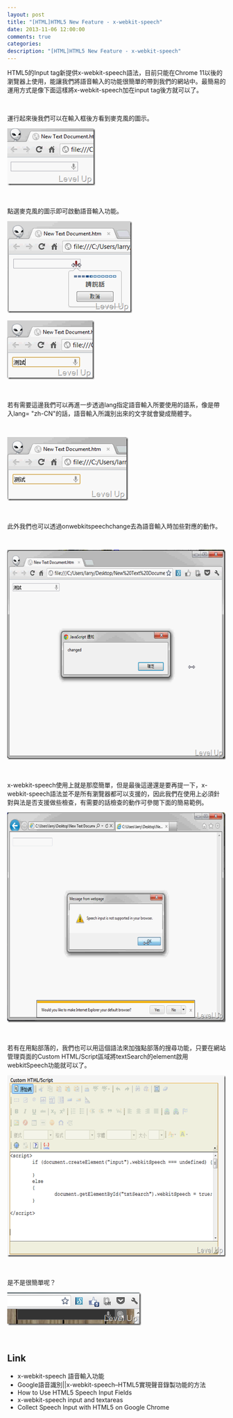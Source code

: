 ```yaml
---
layout: post
title: "[HTML]HTML5 New Feature - x-webkit-speech"
date: 2013-11-06 12:00:00
comments: true
categories: 
description: "[HTML]HTML5 New Feature - x-webkit-speech"
---
```

<p>
	HTML5的Input tag新提供x-webkit-speech語法，目前只能在Chrome 11以後的瀏覽器上使用，能讓我們將語音輸入的功能很簡單的帶到我們的網站中。最簡易的運用方式是像下面這樣將x-webkit-speech加在input tag後方就可以了。</p>
<script src="\images\posts\4c7c9536-cf32-4c67-b33c-911f15226dff\5703874.js?file=gistfile1.html"></script>
<p>
	 </p>
<p>
	運行起來後我們可以在輸入框後方看到麥克風的圖示。</p>
<p>
	<img alt="image" border="0" height="132" src="\images\posts\4c7c9536-cf32-4c67-b33c-911f15226dff\image_thumb.png" style="border-bottom: 0px; border-left: 0px; border-top: 0px; border-right: 0px" width="203" /></p>
<p>
	 </p>
<p>
	點選麥克風的圖示即可啟動語音輸入功能。</p>
<p>
	<img alt="image" border="0" height="212" src="\images\posts\4c7c9536-cf32-4c67-b33c-911f15226dff\image_thumb_1.png" style="border-bottom: 0px; border-left: 0px; border-top: 0px; border-right: 0px" width="288" /></p>
<p>
	<img alt="image" border="0" height="136" src="\images\posts\4c7c9536-cf32-4c67-b33c-911f15226dff\image_thumb_2.png" style="border-bottom: 0px; border-left: 0px; border-top: 0px; border-right: 0px" width="201" /></p>
<p>
	 </p>
<p>
	若有需要這邊我們可以再進一步透過lang指定語音輸入所要使用的語系，像是帶入lang= "zh-CN"的話，語音輸入所識別出來的文字就會變成簡體字。</p>
<script src="\images\posts\4c7c9536-cf32-4c67-b33c-911f15226dff\5703874.js?file=gistfile2.html"></script>
<p>
	 </p>
<p>
	<img alt="image" border="0" height="147" src="\images\posts\4c7c9536-cf32-4c67-b33c-911f15226dff\image_thumb_5.png" style="border-bottom: 0px; border-left: 0px; border-top: 0px; border-right: 0px" width="279" /></p>
<p>
	 </p>
<p>
	此外我們也可以透過onwebkitspeechchange去為語音輸入時加些對應的動作。</p>
<script src="\images\posts\4c7c9536-cf32-4c67-b33c-911f15226dff\5703874.js?file=gistfile3.html"></script>
<p>
	 </p>
<p>
	<img alt="image" border="0" height="484" src="\images\posts\4c7c9536-cf32-4c67-b33c-911f15226dff\image_thumb_4.png" style="border-bottom: 0px; border-left: 0px; border-top: 0px; border-right: 0px" width="602" /></p>
<p>
	 </p>
<p>
	x-webkit-speech使用上就是那麼簡單，但是最後這邊還是要再提一下，x-webkit-speech語法並不是所有瀏覽器都可以支援的，因此我們在使用上必須針對與法是否支援做些檢查，有需要的話檢查的動作可參閱下面的簡易範例。</p>
<script src="\images\posts\4c7c9536-cf32-4c67-b33c-911f15226dff\5703874.js?file=gistfile4.html"></script>
<p>
	<img alt="image" border="0" height="484" src="\images\posts\4c7c9536-cf32-4c67-b33c-911f15226dff\image_thumb_3.png" style="border-bottom: 0px; border-left: 0px; border-top: 0px; border-right: 0px" width="644" /></p>
<p>
	 </p>
<p>
	若有在用點部落的，我們也可以用這個語法來加強點部落的搜尋功能，只要在網站管理頁面的Custom HTML/Script區域將textSearch的element啟用webkitSpeech功能就可以了。</p>
<p>
	<img alt="image" border="0" height="419" src="\images\posts\4c7c9536-cf32-4c67-b33c-911f15226dff\image_thumb_6.png" style="border-bottom: 0px; border-left: 0px; border-top: 0px; border-right: 0px" width="644" /></p>
<p>
	 </p>
<p>
	是不是很簡單呢？</p>
<p>
	<img alt="image" border="0" height="76" src="\images\posts\4c7c9536-cf32-4c67-b33c-911f15226dff\image_thumb_7.png" style="border-bottom: 0px; border-left: 0px; border-top: 0px; border-right: 0px" width="309" /></p>
<p>
	 </p>
<h2>
	Link</h2>
<ul>
	<li>
		x-webkit-speech 語音輸入功能</li>
	<li>
		Google語音識別||x-webkit-speech–HTML5實現聲音錄製功能的方法</li>
	<li>
		How to Use HTML5 Speech Input Fields</li>
	<li>
		x-webkit-speech input and textareas</li>
	<li>
		Collect Speech Input with HTML5 on Google Chrome</li>
</ul>
